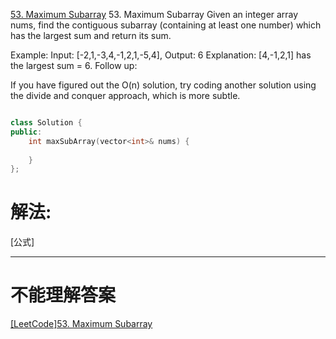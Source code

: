 
[53. Maximum Subarray](https://leetcode.com/problems/maximum-subarray/)
53. Maximum Subarray
Given an integer array nums, find the contiguous subarray (containing at least one number) which has the largest sum and return its sum.


 Example:
Input: [-2,1,-3,4,-1,2,1,-5,4],
Output: 6
Explanation: [4,-1,2,1] has the largest sum = 6.
Follow up:

If you have figured out the O(n) solution, try coding another solution using the divide and conquer approach, which is more subtle.

```C++

class Solution {
public:
    int maxSubArray(vector<int>& nums) {
        
    }
};

```



# 解法:

[](https://practice.geeksforgeeks.org/problems/kadanes-algorithm/0)






[公式] 










----
# 不能理解答案




[[LeetCode]53. Maximum Subarray](https://zhuanlan.zhihu.com/p/89905015)